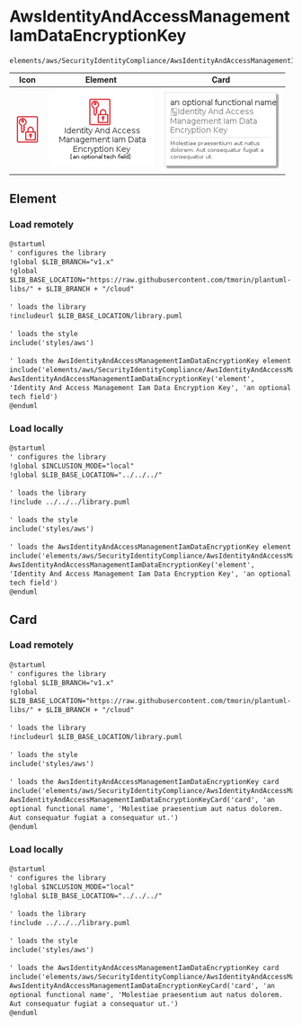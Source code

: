 # AwsIdentityAndAccessManagementIamDataEncryptionKey
```text
elements/aws/SecurityIdentityCompliance/AwsIdentityAndAccessManagementIamDataEncryptionKey
```
| Icon | Element | Card |
| :-: | :-: | --- |
| ![AwsIdentityAndAccessManagementIamDataEncryptionKey icon](../../../icons/aws/SecurityIdentityCompliance/AwsIdentityAndAccessManagementIamDataEncryptionKey.png) | ![AwsIdentityAndAccessManagementIamDataEncryptionKey element](AwsIdentityAndAccessManagementIamDataEncryptionKey.element.png) | ![AwsIdentityAndAccessManagementIamDataEncryptionKey card](AwsIdentityAndAccessManagementIamDataEncryptionKey.card.png) |
## Element
### Load remotely
```plantuml
@startuml
' configures the library
!global $LIB_BRANCH="v1.x"
!global $LIB_BASE_LOCATION="https://raw.githubusercontent.com/tmorin/plantuml-libs/" + $LIB_BRANCH + "/cloud"

' loads the library
!includeurl $LIB_BASE_LOCATION/library.puml

' loads the style
include('styles/aws')

' loads the AwsIdentityAndAccessManagementIamDataEncryptionKey element
include('elements/aws/SecurityIdentityCompliance/AwsIdentityAndAccessManagementIamDataEncryptionKey')
AwsIdentityAndAccessManagementIamDataEncryptionKey('element', 'Identity And Access Management Iam Data Encryption Key', 'an optional tech field')
@enduml
```
### Load locally
```plantuml
@startuml
' configures the library
!global $INCLUSION_MODE="local"
!global $LIB_BASE_LOCATION="../../../"

' loads the library
!include ../../../library.puml

' loads the style
include('styles/aws')

' loads the AwsIdentityAndAccessManagementIamDataEncryptionKey element
include('elements/aws/SecurityIdentityCompliance/AwsIdentityAndAccessManagementIamDataEncryptionKey')
AwsIdentityAndAccessManagementIamDataEncryptionKey('element', 'Identity And Access Management Iam Data Encryption Key', 'an optional tech field')
@enduml
```
## Card
### Load remotely
```plantuml
@startuml
' configures the library
!global $LIB_BRANCH="v1.x"
!global $LIB_BASE_LOCATION="https://raw.githubusercontent.com/tmorin/plantuml-libs/" + $LIB_BRANCH + "/cloud"

' loads the library
!includeurl $LIB_BASE_LOCATION/library.puml

' loads the style
include('styles/aws')

' loads the AwsIdentityAndAccessManagementIamDataEncryptionKey card
include('elements/aws/SecurityIdentityCompliance/AwsIdentityAndAccessManagementIamDataEncryptionKey')
AwsIdentityAndAccessManagementIamDataEncryptionKeyCard('card', 'an optional functional name', 'Molestiae praesentium aut natus dolorem. Aut consequatur fugiat a consequatur ut.')
@enduml
```
### Load locally
```plantuml
@startuml
' configures the library
!global $INCLUSION_MODE="local"
!global $LIB_BASE_LOCATION="../../../"

' loads the library
!include ../../../library.puml

' loads the style
include('styles/aws')

' loads the AwsIdentityAndAccessManagementIamDataEncryptionKey card
include('elements/aws/SecurityIdentityCompliance/AwsIdentityAndAccessManagementIamDataEncryptionKey')
AwsIdentityAndAccessManagementIamDataEncryptionKeyCard('card', 'an optional functional name', 'Molestiae praesentium aut natus dolorem. Aut consequatur fugiat a consequatur ut.')
@enduml
```
